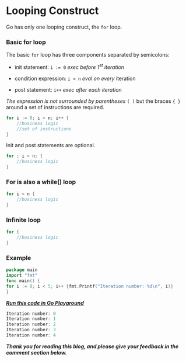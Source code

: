 # Looping Construct

Go has only one looping construct, the `for` loop.

### Basic for loop

The basic `for` loop has three components separated by semicolons:

* init statement: `i := 0` *exec before 1<sup>st</sup> iteration*
    
* condition expression: `i < n` *eval on every* iteration
    
* post statement: `i++` *exec after each iteration*
    

*The expression is not surrounded by parentheses* `( )` but the braces `{ }` around a set of instructions are required.

```go
for i := 0; i < n; i++ {
    //business logic
    //set of instructions
}
```

Init and post statements are optional.

```go
for ; i < n; {
    //business logic
}
```

### For is also a while() loop

```go
for i < n {
    //business logic
}
```

### Infinite loop

```go
for {
    //business logic
}
```

### Example

```go
package main
import "fmt"
func main() {
for i := 0; i < 5; i++ {fmt.Printf("Iteration number: %d\n", i)}
}
```

[***Run this code in Go Playground***](https://play.golang.org/p/OysJvNK3rNz)

```go
Iteration number: 0
Iteration number: 1
Iteration number: 2
Iteration number: 3
Iteration number: 4
```

***Thank you for reading this blog, and please give your feedback in the comment section below.***